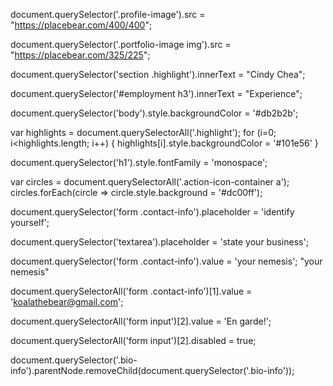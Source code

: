<!-- Select the element that contains the profile image (hint: look for the class). Change the src attribute so it points to a picture of your choosing instead.
PROTIP: use the inspector to learn the dimensions of the current profile image and use a placeholder image service such as Place Bear to get an image of the same size. -->
document.querySelector('.profile-image').src = "https://placebear.com/400/400";

<!-- Use the same approach to select the element that contains the photo of the sky and change the src attribute to another picture URL of your choosing. -->
document.querySelector('.portfolio-image img').src = "https://placebear.com/325/225";

<!-- Select the heading that says "Panda the Bear" and change it to your own name. -->
document.querySelector('section .highlight').innerText = "Cindy Chea";

<!-- Select the heading that says "Employment" and change it to something else. (hint: use a descendant selector) -->
document.querySelector('#employment h3').innerText = "Experience";

<!-- Change the colour of the body. -->
document.querySelector('body').style.backgroundColor = '#db2b2b';

<!-- Change the colour of each element using the highlight class. Use a for loop to do this. -->
var highlights = document.querySelectorAll('.highlight');
for (i=0; i<highlights.length; i++) {
    highlights[i].style.backgroundColor = '#101e56'
}

<!-- Change the font family of the h1 to 'monospace'. -->
document.querySelector('h1').style.fontFamily = 'monospace';

<!-- Find a way to select the round icons in the sidebar and then change their colour. -->
var circles = document.querySelectorAll('.action-icon-container a');
circles.forEach(circle => circle.style.background = '#dc00ff');

<!-- Scroll down to the contact form. Change the placeholder attribute of the name field to "identify yourself". -->
document.querySelector('form .contact-info').placeholder = 'identify yourself';

<!-- Change the placeholder attribute of the message field to "state your business". -->
document.querySelector('textarea').placeholder = 'state your business';

<!-- Give the name field a "value" attribute of "your nemesis". -->
document.querySelector('form .contact-info').value = 'your nemesis';
"your nemesis"

<!-- Change the value attribute of the email field to "koalathebear@gmail.com". -->
document.querySelectorAll('form .contact-info')[1].value = 'koalathebear@gmail.com';

<!-- Change the value of the submit button on the contact form to "En garde!". -->
document.querySelectorAll('form input')[2].value = 'En garde!';

<!-- We should stop Koala from sending an email to Panda that they might regret! Find a way to disable the submit button (hint: familiarize yourself with the disabled attribute). -->
document.querySelectorAll('form input')[2].disabled = true;

<!-- We should help Panda protect their privacy by erasing their personal details from the sidebar. -->
document.querySelector('.bio-info').parentNode.removeChild(document.querySelector('.bio-info'));












